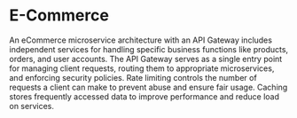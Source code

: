 # E-Commerce
An eCommerce microservice architecture with an API Gateway includes independent services for handling specific business functions like products, orders, and user accounts. 
The API Gateway serves as a single entry point for managing client requests, routing them to appropriate microservices, and enforcing security policies. 
Rate limiting controls the number of requests a client can make to prevent abuse and ensure fair usage. 
Caching stores frequently accessed data to improve performance and reduce load on services.
